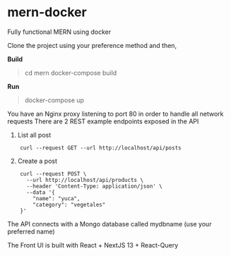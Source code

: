 # mern-docker
Fully functional MERN using docker

Clone the project using your preference method and then,

**Build**

> cd mern
> docker-compose build
  
**Run**
> docker-compose up

You have an Nginx proxy listening to port 80 in order to handle all network requests
There are 2 REST example endpoints exposed in the API

 1. List all post
```
    curl --request GET --url http://localhost/api/posts
```
 2. Create a post
```
    curl --request POST \
      --url http://localhost/api/products \
      --header 'Content-Type: application/json' \
      --data '{
    	"name": "yuca",
    	"category": "vegetales"
    }'
```
The API connects with a Mongo database called mydbname (use your preferred name)

The Front UI is built with React + NextJS 13 + React-Query
